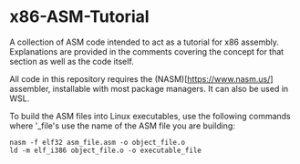 # x86-ASM-Tutorial

A collection of ASM code intended to act as a tutorial for x86 assembly.
Explanations are provided in the comments covering the concept for that section as well as the code itself.

All code in this repository requires the (NASM)[https://www.nasm.us/] assembler, installable with most package managers. It can also be used in WSL.

To build the ASM files into Linux executables, use the following commands where '_file's use the name of the ASM file you are building:

```
nasm -f elf32 asm_file.asm -o object_file.o
ld -m elf_i386 object_file.o -o executable_file
```


